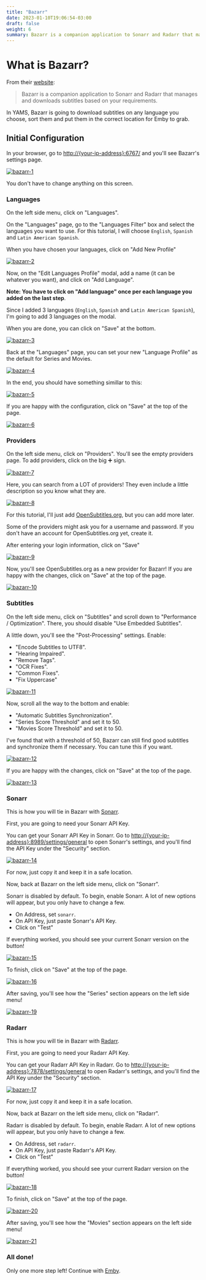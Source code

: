 ```yaml
---
title: "Bazarr"
date: 2023-01-10T19:06:54-03:00
draft: false
weight: 6
summary: Bazarr is a companion application to Sonarr and Radarr that manages and downloads subtitles based on your requirements.
---
```


# What is Bazarr?

From their [website](https://www.bazarr.media/):

> Bazarr is a companion application to Sonarr and Radarr that manages and downloads subtitles based on your requirements.

In YAMS, Bazarr is going to download subtitles on any language you choose, sort them and put them in the correct location for Emby to grab.

## Initial Configuration

In your browser, go to [http://{your-ip-address}:6767/]() and you'll see Bazarr's settings page.

[![bazarr-1](/pics/bazarr-1.png)](/pics/bazarr-1.png)

You don't have to change anything on this screen.

### Languages

On the left side menu, click on "Languages".

On the "Languages" page, go to the "Languages Filter" box and select the languages you want to use. For this tutorial, I will choose `English`, `Spanish` and `Latin American Spanish`.

When you have chosen your languages, click on "Add New Profile"

[![bazarr-2](/pics/bazarr-2.png)](/pics/bazarr-2.png)

Now, on the "Edit Languages Profile" modal, add a name (it can be whatever you want), and click on "Add Language".

**Note: You have to click on "Add language" once per each language you added on the last step**.

Since I added 3 languages (`English`, `Spanish` and `Latin American Spanish`), I'm going to add 3 languages on the modal.

When you are done, you can click on "Save" at the bottom.

[![bazarr-3](/pics/bazarr-3.png)](/pics/bazarr-3.png)

Back at the "Languages" page, you can set your new "Language Profile" as the default for Series and Movies.

[![bazarr-4](/pics/bazarr-4.png)](/pics/bazarr-4.png)

In the end, you should have something simillar to this:

[![bazarr-5](/pics/bazarr-5.png)](/pics/bazarr-5.png)

If you are happy with the configuration, click on "Save" at the top of the page.

[![bazarr-6](/pics/bazarr-6.png)](/pics/bazarr-6.png)

### Providers

On the left side menu, click on "Providers". You'll see the empty providers page. To add providers, click on the big ➕ sign.

[![bazarr-7](/pics/bazarr-7.png)](/pics/bazarr-7.png)

Here, you can search from a LOT of providers! They even include a little description so you know what they are.

[![bazarr-8](/pics/bazarr-8.png)](/pics/bazarr-8.png)

For this tutorial, I'll just add [OpenSubtitles.org](https://www.opensubtitles.org/en/search/subs), but you can add more later.

Some of the providers might ask you for a username and password. If you don't have an account for OpenSubtitles.org yet, create it.

After entering your login information, click on "Save"

[![bazarr-9](/pics/bazarr-9.png)](/pics/bazarr-9.png)

Now, you'll see OpenSubtitles.org as a new provider for Bazarr! If you are happy with the changes, click on "Save" at the top of the page.

[![bazarr-10](/pics/bazarr-10.png)](/pics/bazarr-10.png)

### Subtitles

On the left side menu, click on "Subtitles" and scroll down to "Performance / Optimization". There, you should disable "Use Embedded Subtitles".

A little down, you'll see the "Post-Processing" settings. Enable:

- "Encode Subtitles to UTF8".
- "Hearing Impaired".
- "Remove Tags".
- "OCR Fixes".
- "Common Fixes".
- "Fix Uppercase"

[![bazarr-11](/pics/bazarr-11.png)](/pics/bazarr-11.png)

Now, scroll all the way to the bottom and enable:

- "Automatic Subtitles Synchronization".
- "Series Score Threshold" and set it to 50.
- "Movies Score Threshold" and set it to 50.

I've found that with a threshold of 50, Bazarr can still find good subtitles and synchronize them if necessary. You can tune this if you want.

[![bazarr-12](/pics/bazarr-12.png)](/pics/bazarr-12.png)

If you are happy with the changes, click on "Save" at the top of the page.

[![bazarr-13](/pics/bazarr-13.png)](/pics/bazarr-13.png)

### Sonarr

This is how you will tie in Bazarr with [Sonarr](/config/sonarr).

First, you are going to need your Sonarr API Key.

You can get your Sonarr API Key in Sonarr. Go to [http://{your-ip-address}:8989/settings/general]() to open Sonarr's settings, and you'll find the API Key under the "Security" section.

[![bazarr-14](/pics/bazarr-14.png)](/pics/bazarr-14.png)

For now, just copy it and keep it in a safe location.

Now, back at Bazarr on the left side menu, click on "Sonarr".

Sonarr is disabled by default. To begin, enable Sonarr. A lot of new options will appear, but you only have to change a few.

- On Address, set `sonarr`.
- On API Key, just paste Sonarr's API Key.
- Click on "Test"

If everything worked, you should see your current Sonarr version on the button!

[![bazarr-15](/pics/bazarr-15.png)](/pics/bazarr-15.png)

To finish, click on "Save" at the top of the page.

[![bazarr-16](/pics/bazarr-16.png)](/pics/bazarr-16.png)

After saving, you'll see how the "Series" section appears on the left side menu!

[![bazarr-19](/pics/bazarr-19.png)](/pics/bazarr-19.png)

### Radarr

This is how you will tie in Bazarr with [Radarr](/config/radarr).

First, you are going to need your Radarr API Key.

You can get your Radarr API Key in Radarr. Go to [http://{your-ip-address}:7878/settings/general]() to open Radarr's settings, and you'll find the API Key under the "Security" section.

[![bazarr-17](/pics/bazarr-17.png)](/pics/bazarr-17.png)

For now, just copy it and keep it in a safe location.

Now, back at Bazarr on the left side menu, click on "Radarr".

Radarr is disabled by default. To begin, enable Radarr. A lot of new options will appear, but you only have to change a few.

- On Address, set `radarr`.
- On API Key, just paste Radarr's API Key.
- Click on "Test"

If everything worked, you should see your current Radarr version on the button!

[![bazarr-18](/pics/bazarr-18.png)](/pics/bazarr-18.png)

To finish, click on "Save" at the top of the page.

[![bazarr-20](/pics/bazarr-20.png)](/pics/bazarr-20.png)

After saving, you'll see how the "Movies" section appears on the left side menu!

[![bazarr-21](/pics/bazarr-21.png)](/pics/bazarr-21.png)

### All done!

Only one more step left! Continue with [Emby](/config/emby).
